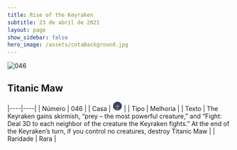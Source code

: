 ```yaml
---
title: Rise of the Keyraken
subtitle: 23 de abril de 2021
layout: page
show_sidebar: false
hero_image: /assets/cotaBackground.jpg
---
```


![046](https://cards-keyforge.s3.eu-north-1.amazonaws.com/media/pt/rotk/046.png)

## Titanic Maw

|----|----|
| Número | 046 |
| Casa | ![Keyraken](https://raw.githubusercontent.com/cardsofkeyforge/cardsofkeyforge.github.io/master/rotk/keyraken.png "Keyraken") |
| Tipo | Melhoria |
| Texto | The Keyraken gains skirmish, “prey – the  most powerful creature,” and “Fight: Deal 3D to each neighbor of the  creature the Keyraken fights.” At the end of the Keyraken’s turn,  if you control no creatures, destroy  Titanic Maw |
| Raridade | Rara |
